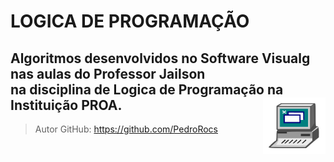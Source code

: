 # LOGICA DE PROGRAMAÇÃO

## Algoritmos desenvolvidos no Software Visualg nas aulas do Professor Jailson<br> na disciplina de Logica de Programação na Instituição PROA. <img src="visualg.png" align =right width="100px" height="90px">


> Autor GitHub: https://github.com/PedroRocs
 
